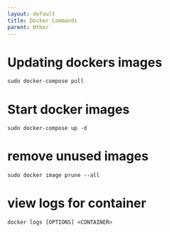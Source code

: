 ```yaml
---
layout: default
title: Docker Commands
parent: Other
---
```


# Updating dockers images
`sudo docker-compose pull`

# Start docker images
`sudo docker-compose up -d`

# remove unused images 
`sudo docker image prune --all`

# view logs for container
`docker logs [OPTIONS] <CONTAINER>`